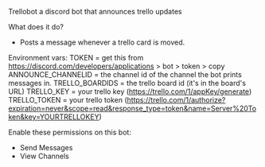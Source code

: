 Trellobot
a discord bot that announces trello updates

What does it do?
- Posts a message whenever a trello card is moved.

Environment vars:
TOKEN = get this from https://discord.com/developers/applications > bot > token > copy
ANNOUNCE_CHANNELID = the channel id of the channel the bot prints messages in.
TRELLO_BOARDIDS = the trello board id (it's in the board's URL)
TRELLO_KEY = your trello key (https://trello.com/1/appKey/generate)
TRELLO_TOKEN = your trello token (https://trello.com/1/authorize?expiration=never&scope=read&response_type=token&name=Server%20Token&key=YOURTRELLOKEY)


Enable these permissions on this bot:
- Send Messages
- View Channels

